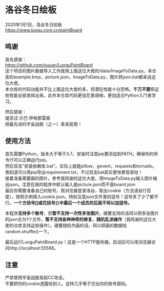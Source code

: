 # 洛谷冬日绘板
2020年1月1日，洛谷冬日绘板  
https://www.luogu.com.cn/paintBoard  

## 鸣谢
首先感谢：  
https://github.com/ouuan/LuoguPaintBoard  
这个项目的图片数据导入工作就用上面这位大佬的/data/ImageToData.py。本仓库的example.bmp，picture.json，ImageToData.py，图片转json.bat都来自这位大佬。  
本仓库的代码功能并不比上面这位大佬的多，但潜在性能十分恐怖。**千万不要**把这些性能全部发挥出来。此外本仓库代码更加花里胡哨，更加适合Python入门者学习。  
  
然后感谢：  
缇亚忒·示巴·伊格那雷奥  
把最先进的宇宙战舰（之一）拿来民用！  

## 使用方法
首先需要Python，版本大于等于3.7。安装时注意pip要添加到PATH。确保你的命令行可以正确运行pip。  
然后双击"安装依赖库.bat"。实际上就是pillow，gevent，requests和tornado。我知道可以用pip导出requirement.txt，不过双击bat其实更快更容易哒！  
接着准备需要画的图片。参考我鸣谢的这位大佬。用ImageToData.py输入图片输出json。注意在我的程序中默认输入是picture.json而不是board.json  
最后你需要准备自己的账号。用浏览器登录洛谷，取出cookie（方法请自行百度），按照示例填入cookie.json。特别注意json文件里的逗号！逗号多了少了都不行。**一个方括号[]或花括号{}中最后一个成员的后面不珂以加逗号。**  
  
本程序**支持多个账号**，但**暂不支持一次性多张图片**。硬要支持的话珂以把多张图片的json合为1个文件。**暂不支持各种神奇的修复、随机乱涂操作**（我鸣谢的这位大佬的仓库支持这些操作）。硬要随机作画的话，珂以把画的数据给random.shuffle()一下。  
  
最后运行LuoguPaintBoard.py！这是一个HTTP服务器。启动后可以用浏览器访问http://localhost:55568。 

## 注意
严禁使用宇宙战舰发起CC攻击。  
不要把你的cookie透露给别人。这样几乎等于交出你的账号密码。  
